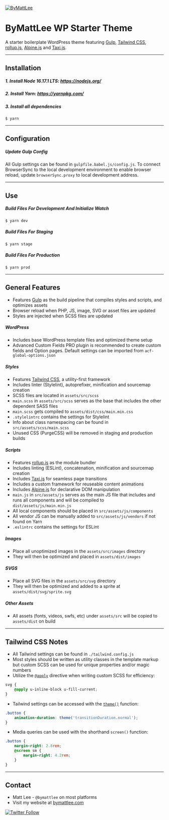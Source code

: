 [![ByMattLee](http://hosted.bymattlee.com/github/bymattlee-logo.png)](http://bymattlee.com)

# ByMattLee WP Starter Theme

A starter boilerplate WordPress theme featuring [Gulp](https://gulpjs.com/), [Tailwind CSS](https://tailwindcss.com/), [rollup.js](https://rollupjs.org/), [Alpine.js](https://alpinejs.dev/) and [Taxi.js](https://taxi.js.org/).

---

## Installation

##### 1. Install Node 16.17.1 LTS: <https://nodejs.org/>

##### 2. Install Yarn: <https://yarnpkg.com/>

##### 3. Install all dependencies

```
$ yarn
```

---

## Configuration

##### Update Gulp Config

All Gulp settings can be found in `gulpfile.babel.js/config.js`. To connect BrowserSync to the local development environment to enable browser reload, update `browserSync.proxy` to local development address.

---

## Use

##### Build Files For Development And Initialize Watch

```
$ yarn dev
```

##### Build Files For Staging

```
$ yarn stage
```

##### Build Files For Production

```
$ yarn prod
```

---

## General Features

-   Features [Gulp](https://gulpjs.com/) as the build pipeline that compiles styles and scripts, and optimizes assets
-   Browser reload when PHP, JS, image, SVG or asset files are updated
-   Styles are injected when SCSS files are updated

##### WordPress

-   Includes base WordPress template files and optimized theme setup
-   Advanced Custom Fields PRO plugin is recommended to create custom fields and Option pages. Default settings can be imported from `acf-global-options.json`

##### Styles

-   Features [Tailwind CSS](https://tailwindcss.com/), a utility-first framework
-   Includes linter (Stylelint), autoprefixer, minification and sourcemap creation
-   SCSS files are located in `assets/src/scss`
-   `main.scss` in `assets/src/scss` serves as the base that includes the other dependent SASS files
-   `main.scss` gets compiled to `assets/dist/css/main.min.css`
-   `.stylelintrc` contains the settings for Stylelint
-   Info about class namespacing can be found in `src/assets/scss/main.scss`
-   Unused CSS (PurgeCSS) will be removed in staging and production builds

##### Scripts

-   Features [rollup.js](https://rollupjs.org/guide/en/) as the module bundler
-   Includes linting (ESLint), concatenation, minification and sourcemap creation
-   Includes [Taxi.js](https://taxi.js.org/) for seamless page transitions
-   Includes a custom framework for reuseable content animations
-   Includes [Alpine.js](https://alpinejs.dev/) for declarative DOM manipulation
-   `main.js` in `src/assets/js` serves as the main JS file that includes and runs all components and will be compiled to `dist/assets/js/main.min.js`
-   All local components should be placed in `src/assets/js/components`
-   All vendor JS can be manually added to `src/assets/js/vendors` if not found on Yarn
-   `.eslintrc` contains the settings for ESLint

##### Images

-   Place all unoptimized images in the `assets/src/images` directory
-   They will then be optimized and placed in `assets/dist/images`

##### SVGS

-   Place all SVG files in the `assets/src/svg` directory
-   They will then be optimized and added to a sprite at `assets/dist/svg/sprite.svg`

##### Other Assets

-   All assets (fonts, videos, swfs, etc) under `assets/src` will be copied to `assets/dist` on build

---

## Tailwind CSS Notes

-   All Tailwind settings can be found in `./tailwind.config.js`
-   Most styles should be written as utility classes in the template markup but custom SCSS can be used for unique properties and/or magic numbers
-   Utilize the [`@apply`](https://tailwindcss.com/docs/functions-and-directives#apply) directive when writing custom SCSS for efficiency:

```scss
svg {
    @apply u-inline-block u-fill-current;
}
```

-   Tailwind settings can be accessed with the [`theme()`](https://tailwindcss.com/docs/functions-and-directives#theme) function:

```scss
.button {
    animation-duration: theme('transitionDuration.normal');
}
```

-   Media queries can be used with the shorthand `screen()` function:

```scss
.button {
    margin-right: 2.8rem;
    @screen sm {
        margin-right: 4.2rem;
    }
}
```

---

## Contact

-   Matt Lee - `@bymattlee` on most platforms
-   Visit my website at [bymattlee.com](https://bymattlee.com)

[![Twitter Follow](https://img.shields.io/twitter/follow/bymattlee?style=social)](https://twitter.com/bymattlee)
